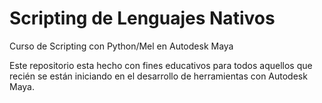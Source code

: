 # Scripting de Lenguajes Nativos
Curso de Scripting con Python/Mel en Autodesk Maya

Este repositorio esta hecho con fines educativos para todos aquellos que recién se están iniciando en el desarrollo de herramientas con Autodesk Maya.
